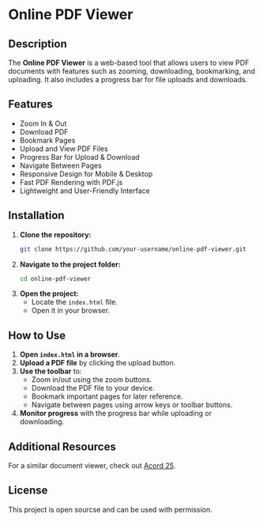 # Online PDF Viewer

## Description
The **Online PDF Viewer** is a web-based tool that allows users to view PDF documents with features such as zooming, downloading, bookmarking, and uploading. It also includes a progress bar for file uploads and downloads.

## Features
- Zoom In & Out
- Download PDF
- Bookmark Pages
- Upload and View PDF Files
- Progress Bar for Upload & Download
- Navigate Between Pages
- Responsive Design for Mobile & Desktop
- Fast PDF Rendering with PDF.js
- Lightweight and User-Friendly Interface

## Installation
1. **Clone the repository:**
   ```sh
   git clone https://github.com/your-username/online-pdf-viewer.git
   ```
2. **Navigate to the project folder:**
   ```sh
   cd online-pdf-viewer
   ```
3. **Open the project:**
   - Locate the `index.html` file.
   - Open it in your browser.

## How to Use
1. **Open `index.html` in a browser**.
2. **Upload a PDF file** by clicking the upload button.
3. **Use the toolbar** to:
   - Zoom in/out using the zoom buttons.
   - Download the PDF file to your device.
   - Bookmark important pages for later reference.
   - Navigate between pages using arrow keys or toolbar buttons.
4. **Monitor progress** with the progress bar while uploading or downloading.

## Additional Resources
For a similar document viewer, check out [Acord 25](https://acord25.com/).

## License
This project is open sourcse and can be used with permission.